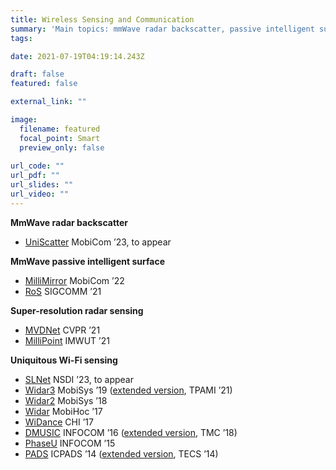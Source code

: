 ```yaml
---
title: Wireless Sensing and Communication
summary: 'Main topics: mmWave radar backscatter, passive intelligent surface, super-resolution radar sensing, ubiquitous Wi-Fi sensing.'
tags:

date: 2021-07-19T04:19:14.243Z

draft: false
featured: false

external_link: ""

image:
  filename: featured
  focal_point: Smart
  preview_only: false
  
url_code: ""
url_pdf: ""
url_slides: ""
url_video: ""
---
```


**MmWave radar backscatter**
- [UniScatter](/project/wireless-sensing-and-communication/) MobiCom &rsquo;23, to appear

**MmWave passive intelligent surface**
- [MilliMirror](/publication/mobicom22millipoint/) MobiCom &rsquo;22
- [RoS](/publication/sigcomm21ros/) SIGCOMM &rsquo;21

**Super-resolution radar sensing**
- [MVDNet](/publication/cvpr21mvdnet) CVPR &rsquo;21
- [MilliPoint](/publication/ubicomp21millipoint/) IMWUT &rsquo;21

**Uniquitous Wi-Fi sensing**
- [SLNet](/project/wireless-sensing-and-communication/) NSDI &rsquo;23, to appear
- [Widar3](/publication/mobisys19widar3/) MobiSys &rsquo;19 ([extended version](/publication/tpami21widar3/), TPAMI &rsquo;21)
- [Widar2](/publication/mobisys18widar2/) MobiSys &rsquo;18
- [Widar](/publication/mobihoc17widar/) MobiHoc &rsquo;17
- [WiDance](/publication/chi17widance/) CHI &rsquo;17
- [DMUSIC](/publication/infocom16dmusic/) INFOCOM &rsquo;16 ([extended version](/publication/tmc18dmusic/), TMC &rsquo;18)
- [PhaseU](/publication/infocom15phaseu/) INFOCOM &rsquo;15
- [PADS](/publication/icpads14pads/) ICPADS &rsquo;14 ([extended version](/publication/tecs18pads/), TECS &rsquo;14)
